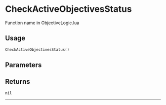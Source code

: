 # CheckActiveObjectivesStatus
Function name in ObjectiveLogic.lua
## Usage
```lua
CheckActiveObjectivesStatus()
```
## Parameters

## Returns
`nil`

---